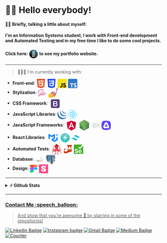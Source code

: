 # ✌🏾 Hello everybody!
#### ✍🏾 Briefly, talking a little about myself:
#### I'm an Information Systems student, I work with Front-end development and Automated Testing and in my free time I like to do some cool projects.
#### Click here: <a href="https://daviteixeira.dev.br"><img src="img/logo-daviteixeira-dev.png" width="30" align="center" alt="Website logo of Davi Teixeira"></a> to see my portfolio website.
---

> 👨🏾‍💻 I'm currently working with:
<ul>
  <li><b>Front-end</b>: <a href="https://developer.mozilla.org/pt-BR/docs/Web/HTML"><img src="img/html5.png" width="30" height="30" alt="HTML 5" align="center"/></a> <a href="https://developer.mozilla.org/pt-BR/docs/Web/CSS"><img src="img/css3.png" width="30" height="30" alt="CSS 3" align="center"/></a> <a href="https://developer.mozilla.org/pt-BR/docs/Web/JavaScript"><img src="img/javascript.png" width="30" height="30" alt="JavaScript" align="center"/></a> <a href="https://www.typescriptlang.org/"><img src="img/typescript.png" width="30" height="30" alt="TypeScript" align="center"/></a></li>
  <li><b>Stylization</b>: <a href="https://sass-lang.com/"><img src="img/sass.png" width="30" height="30" alt="Sass" align="center"/></a> <a href="https://styled-components.com/"><img src="img/styled-components.png" width="30" height="30" alt="Styled Components" align="center"/></a></li>
  <li><b>CSS Framework</b>: <a href="https://getbootstrap.com/"><img src="img/bootstrap.png" width="40" height="40" alt="Bootstrap" align="center"/></a></li>
  <li><b>JavaScript Libraries</b>: <a href="https://jquery.com/"><img src="img/jquery.png" width="30" height="30" alt="jQuery" align="center"/></a> <a href="https://pt-br.reactjs.org/"><img src="img/reactjs.png" width="30" height="30" alt="React" align="center"/></a></li>
  <li><b>JavaScript Frameworks</b>: <a href="https://angular.io/"><img src="img/angular.png" width="40" height="40" alt="Algular" align="center"/></a> <a href="https://nodejs.org/en"><img src="img/nodejs.png" width="35" height="35" alt="NodeJS" align="center"/></a> <a href="https://expressjs.com/pt-br/"><img src="img/expressjs.png" width="30" height="30" alt="Express" align="center"/></a> <a href="https://adonisjs.com/" ><img src="img/adonisjs.png" width="30" height="30" alt="AdonisJS"align="center"/></a></li>
  <li><b>React Libraries</b>: <a href="https://mui.com/"><img src="img/material-ui.png" width="40" height="40" alt="Material UI" align="center"/></a> <a href="https://chakra-ui.com/"><img src="img/chakra-ui.png" width="30" height="30" alt="Chakra UI" align="center"/></a> <a href="https://tailwindcss.com/"><img src="img/tailwindcss.png" width="30" height="30" alt="Tailwind CSS" align="center"/></a></li>
  <li><b>Automated Tests</b>: <a href="https://testing-library.com/"><img src="img/react-testing-library.png" width="35" height="35" alt="React Testing Library" align="center"/></a> <a href="https://jestjs.io/pt-BR/"><img src="img/jest.png" width="30" height="30" alt="Jest" align="center"/></a> <a href="https://www.selenium.dev/"><img src="img/selenium.png" width="30" height="30" alt="Selenium" align="center"/></a></li>
  <li><b>Database</b>: <a href="https://www.mysql.com/"><img src="img/mysql.png" width="30" height="30" alt="MySQL" align="center"/></a> <a href="https://www.postgresql.org/" ><img src="img/postgresql.png" width="30" height="30" alt="PostgreSQL" align="center"/></a></li>
  <li><b>Design</b>: <a href="https://www.figma.com/"><img src="img/figma.png" width="25" height="25" alt="Figma" align="center"/></a> <a href="https://storybook.js.org/"><img src="img/storybook.png" width="30" height="30" alt="Storybook" align="center"/></a></li>
</ul>

---

<details>
  <summary><b>⚡ Github Stats</b></summary>
  <br/>
  <a href="https://github.com/daviteixeira-btm">
  <img width="300px" align="center" src="https://github-readme-stats.vercel.app/api/top-langs/?username=daviteixeira-btm&layout=compact&langs_count=8&theme=gotham"/>
  <img width="420px" align="center" src="https://github-readme-stats.vercel.app/api?username=daviteixeira-btm&show_icons=true&theme=gotham&include_all_commits=true&count_private=true"/>
</details>

---

<h3 align="left"> Contact Me :speech_balloon: </h3>

> And show that you're awesome 🤩 by starring in some of the repositories!

[![Linkedin Badge](https://img.shields.io/badge/LinkedIn-0077B5?style=for-the-badge&logo=linkedin&logoColor=white&link)](https://www.linkedin.com/in/daviteixeira-me/)
[![Instagram badge](https://img.shields.io/badge/Instagram-E4405F?style=for-the-badge&logo=instagram&logoColor=white)](https://www.instagram.com/daviteixeira.dev/)
[![Gmail Badge](https://img.shields.io/badge/Gmail-D14836?style=for-the-badge&logo=gmail&logoColor=white)](mailto:daviteixeira.dev@gmail.com)
[![Medium Badge](https://img.shields.io/badge/Medium-12100E?style=for-the-badge&logo=medium&logoColor=white)](https://medium.com/@daviteixeira.btm)
[![Counter](https://komarev.com/ghpvc/?username=daviteixeira-btm&color=brightgreen)](https://www.daviteixeira.dev.br)
